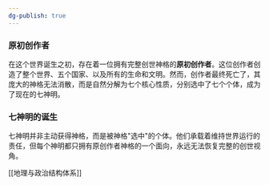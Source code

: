 ```yaml
---
dg-publish: true
---
```


### 原初创作者

在这个世界诞生之初，存在着一位拥有完整创世神格的**原初创作者**。这位创作者创造了整个世界、五个国家、以及所有的生命和文明。然而，创作者最终死亡了，其庞大的神格无法消散，而是自然分解为七个核心性质，分别选中了七个个体，成为了现在的七神明。

### 七神明的诞生

七神明并非主动获得神格，而是被神格"选中"的个体。他们承载着维持世界运行的责任，但每个神明都只拥有原创作者神格的一个面向，永远无法恢复完整的创世视角。

[[地理与政治结构体系]]
